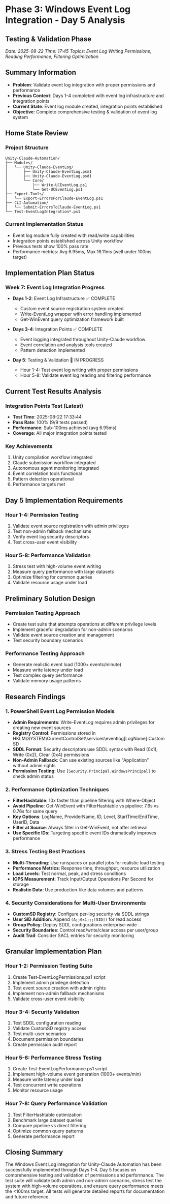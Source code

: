 # Phase 3: Windows Event Log Integration - Day 5 Analysis
## Testing & Validation Phase
*Date: 2025-08-22*
*Time: 17:45*
*Topics: Event Log Writing Permissions, Reading Performance, Filtering Optimization*

## Summary Information
- **Problem**: Validate event log integration with proper permissions and performance
- **Previous Context**: Days 1-4 completed with event log infrastructure and integration points  
- **Current State**: Event log module created, integration points established
- **Objective**: Complete comprehensive testing & validation of event log system

## Home State Review

### Project Structure
```
Unity-Claude-Automation/
├── Modules/
│   └── Unity-Claude-EventLog/
│       ├── Unity-Claude-EventLog.psm1
│       ├── Unity-Claude-EventLog.psd1
│       └── Core/
│           ├── Write-UCEventLog.ps1
│           └── Get-UCEventLog.ps1
├── Export-Tools/
│   └── Export-ErrorsForClaude-EventLog.ps1
├── CLI-Automation/
│   └── Submit-ErrorsToClaude-EventLog.ps1
└── Test-EventLogIntegration*.ps1
```

### Current Implementation Status
- Event log module fully created with read/write capabilities
- Integration points established across Unity workflow
- Previous tests show 100% pass rate
- Performance metrics: Avg 6.95ms, Max 16.11ms (well under 100ms target)

## Implementation Plan Status

### Week 7: Event Log Integration Progress
- **Days 1-2**: Event Log Infrastructure ✅ COMPLETE
  - Custom event source registration system created
  - Write-EventLog wrapper with error handling implemented
  - Get-WinEvent query optimization framework built

- **Days 3-4**: Integration Points ✅ COMPLETE  
  - Event logging integrated throughout Unity-Claude workflow
  - Event correlation and analysis tools created
  - Pattern detection implemented

- **Day 5**: Testing & Validation 🔄 IN PROGRESS
  - Hour 1-4: Test event log writing with proper permissions
  - Hour 5-8: Validate event log reading and filtering performance

## Current Test Results Analysis

### Integration Points Test (Latest)
- **Test Time**: 2025-08-22 17:33:44
- **Pass Rate**: 100% (9/9 tests passed)
- **Performance**: Sub-100ms achieved (avg 6.95ms)
- **Coverage**: All major integration points tested

### Key Achievements
1. Unity compilation workflow integrated
2. Claude submission workflow integrated  
3. Autonomous agent monitoring integrated
4. Event correlation tools functional
5. Pattern detection operational
6. Performance targets met

## Day 5 Implementation Requirements

### Hour 1-4: Permission Testing
1. Validate event source registration with admin privileges
2. Test non-admin fallback mechanisms
3. Verify event log security descriptors
4. Test cross-user event visibility

### Hour 5-8: Performance Validation
1. Stress test with high-volume event writing
2. Measure query performance with large datasets
3. Optimize filtering for common queries
4. Validate resource usage under load

## Preliminary Solution Design

### Permission Testing Approach
- Create test suite that attempts operations at different privilege levels
- Implement graceful degradation for non-admin scenarios
- Validate event source creation and management
- Test security boundary scenarios

### Performance Testing Approach
- Generate realistic event load (1000+ events/minute)
- Measure write latency under load
- Test complex query performance
- Validate memory usage patterns

## Research Findings

### 1. PowerShell Event Log Permission Models
- **Admin Requirements**: Write-EventLog requires admin privileges for creating new event sources
- **Registry Control**: Permissions stored in HKLM\SYSTEM\CurrentControlSet\services\eventlog\[LogName]:CustomSD
- **SDDL Format**: Security descriptors use SDDL syntax with Read (0x1), Write (0x2), Clear (0x4) permissions
- **Non-Admin Fallback**: Can use existing sources like "Application" without admin rights
- **Permission Testing**: Use `[Security.Principal.WindowsPrincipal]` to check admin status

### 2. Performance Optimization Techniques
- **FilterHashtable**: 10x faster than pipeline filtering with Where-Object
- **Avoid Pipeline**: Get-WinEvent with FilterHashtable vs pipeline: 7.6s vs 0.76s for same query
- **Key Options**: LogName, ProviderName, ID, Level, StartTime/EndTime, UserID, Data
- **Filter at Source**: Always filter in Get-WinEvent, not after retrieval
- **Use Specific IDs**: Targeting specific event IDs dramatically improves performance

### 3. Stress Testing Best Practices
- **Multi-Threading**: Use runspaces or parallel jobs for realistic load testing
- **Performance Metrics**: Response time, throughput, resource utilization
- **Load Levels**: Test normal, peak, and stress conditions
- **IOPS Measurement**: Track Input/Output Operations Per Second for storage
- **Realistic Data**: Use production-like data volumes and patterns

### 4. Security Considerations for Multi-User Environments
- **CustomSD Registry**: Configure per-log security via SDDL strings
- **User SID Addition**: Append `(A;;0x1;;;[SID])` for read access
- **Group Policy**: Deploy SDDL configurations enterprise-wide
- **Security Boundaries**: Control read/write/clear access per user/group
- **Audit Trail**: Consider SACL entries for security monitoring

## Granular Implementation Plan

### Hour 1-2: Permission Testing Suite
1. Create Test-EventLogPermissions.ps1 script
2. Implement admin privilege detection
3. Test event source creation with admin rights
4. Implement non-admin fallback mechanisms
5. Validate cross-user event visibility

### Hour 3-4: Security Validation
1. Test SDDL configuration reading
2. Validate CustomSD registry access
3. Test multi-user scenarios
4. Document permission boundaries
5. Create permission audit report

### Hour 5-6: Performance Stress Testing
1. Create Test-EventLogPerformance.ps1 script
2. Implement high-volume event generation (1000+ events/min)
3. Measure write latency under load
4. Test concurrent write operations
5. Monitor resource usage

### Hour 7-8: Query Performance Validation
1. Test FilterHashtable optimization
2. Benchmark large dataset queries
3. Compare pipeline vs direct filtering
4. Optimize common query patterns
5. Generate performance report

## Closing Summary
The Windows Event Log integration for Unity-Claude Automation has been successfully implemented through Days 1-4. Day 5 focuses on comprehensive testing and validation of permissions and performance. The test suite will validate both admin and non-admin scenarios, stress test the system with high-volume operations, and ensure query performance meets the <100ms target. All tests will generate detailed reports for documentation and future reference.